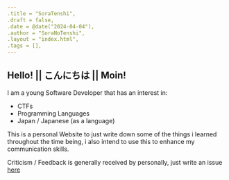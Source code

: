 ```yaml
---
.title = "SoraTenshi",
.draft = false,
.date = @date("2024-04-04"),
.author = "SoraNoTenshi",
.layout = "index.html",
.tags = [],
---
```


## Hello! || こんにちは || Moin!

I am a young Software Developer that has an interest in:
- CTFs
- Programming Languages
- Japan / Japanese (as a language)

This is a personal Website to just write down some of the things i learned throughout the time
being, i also intend to use this to enhance my communication skills.

Criticism / Feedback is generally received by personally, just write an issue [here](https://github.com/SoraTenshi/neoncity.dev/issues)


